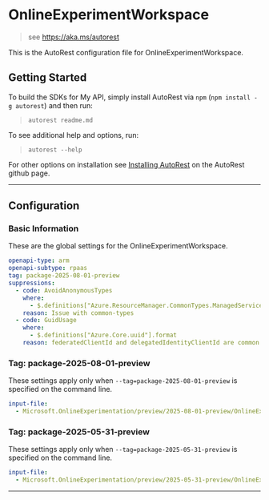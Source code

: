 # OnlineExperimentWorkspace

> see https://aka.ms/autorest

This is the AutoRest configuration file for OnlineExperimentWorkspace.

## Getting Started

To build the SDKs for My API, simply install AutoRest via `npm` (`npm install -g autorest`) and then run:

> `autorest readme.md`

To see additional help and options, run:

> `autorest --help`

For other options on installation see [Installing AutoRest](https://aka.ms/autorest/install) on the AutoRest github page.

---

## Configuration

### Basic Information

These are the global settings for the OnlineExperimentWorkspace.

```yaml
openapi-type: arm
openapi-subtype: rpaas
tag: package-2025-08-01-preview
suppressions:
  - code: AvoidAnonymousTypes
    where:
      - $.definitions["Azure.ResourceManager.CommonTypes.ManagedServiceIdentityUpdate"].properties["userAssignedIdentities"].additionalProperties
    reason: Issue with common-types
  - code: GuidUsage
    where:
      - $.definitions["Azure.Core.uuid"].format
    reason: federatedClientId and delegatedIdentityClientId are common types and defined as guid.
```

### Tag: package-2025-08-01-preview

These settings apply only when `--tag=package-2025-08-01-preview` is specified on the command line.

```yaml $(tag) == 'package-2025-08-01-preview'
input-file:
  - Microsoft.OnlineExperimentation/preview/2025-08-01-preview/OnlineExperimentWorkspace.json
```

### Tag: package-2025-05-31-preview

These settings apply only when `--tag=package-2025-05-31-preview` is specified on the command line.

```yaml $(tag) == 'package-2025-05-31-preview'
input-file:
  - Microsoft.OnlineExperimentation/preview/2025-05-31-preview/OnlineExperimentationWorkspace.json
```

---
